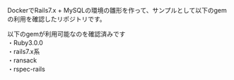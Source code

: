 DockerでRails7.x + MySQLの環境の雛形を作って、サンプルとして以下のgemの利用を確認したリポジトリです。  

以下のgemが利用可能なのを確認済みです  
・Ruby3.0.0  
・rails7.x系  
・ransack  
・rspec-rails
